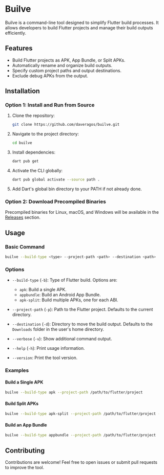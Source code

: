# Builve

Builve is a command-line tool designed to simplify Flutter build processes. It allows developers to build Flutter projects and manage their build outputs efficiently.

## Features
- Build Flutter projects as APK, App Bundle, or Split APKs.
- Automatically rename and organize build outputs.
- Specify custom project paths and output destinations.
- Exclude debug APKs from the output.

## Installation

### Option 1: Install and Run from Source
1. Clone the repository:
   ```bash
   git clone https://github.com/daveragos/builve.git
   ```
2. Navigate to the project directory:
   ```bash
   cd builve
   ```
3. Install dependencies:
   ```bash
   dart pub get
   ```
4. Activate the CLI globally: 
   ```bash
   dart pub global activate --source path .
   ```
5. Add Dart's global bin directory to your PATH if not already done.

### Option 2: Download Precompiled Binaries
Precompiled binaries for Linux, macOS, and Windows will be available in the [Releases](https://github.com/daveragos/builve/tree/main/release) section.

## Usage

### Basic Command
```bash
builve --build-type <type> --project-path <path> --destination <path>
```

### Options
- `--build-type` (`-b`): Type of Flutter build. Options are:
  - `apk`: Build a single APK.
  - `appbundle`: Build an Android App Bundle.
  - `apk-split`: Build multiple APKs, one for each ABI.
  
- `--project-path` (`-p`): Path to the Flutter project. Defaults to the current directory.
- `--destination` (`-d`): Directory to move the build output. Defaults to the `Downloads` folder in the user's home directory.
- `--verbose` (`-v`): Show additional command output.
- `--help` (`-h`): Print usage information.
- `--version`: Print the tool version.

### Examples

#### Build a Single APK
```bash
builve --build-type apk --project-path /path/to/flutter/project
```

#### Build Split APKs
```bash
builve --build-type apk-split --project-path /path/to/flutter/project --destination /path/to/output
```

#### Build an App Bundle
```bash
builve --build-type appbundle --project-path /path/to/flutter/project
```

## Contributing
Contributions are welcome! Feel free to open issues or submit pull requests to improve the tool.
